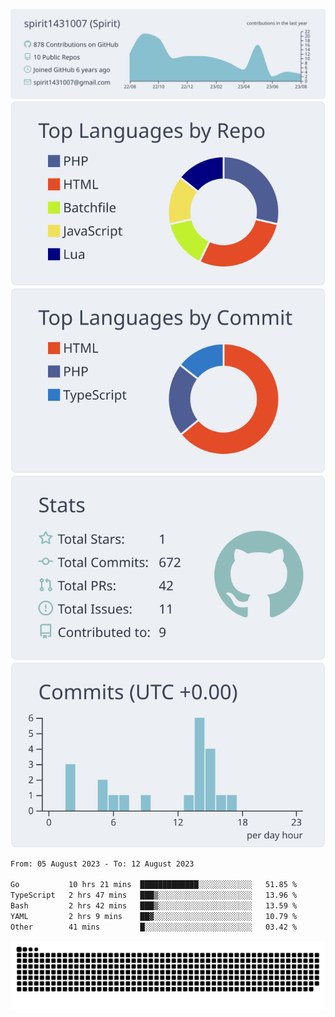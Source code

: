 [![](https://raw.githubusercontent.com/spirit1431007/spirit1431007/master/profile-summary-card-output/nord_bright/0-profile-details.svg)](https://git.io/spiritx)
[![](https://raw.githubusercontent.com/spirit1431007/spirit1431007/master/profile-summary-card-output/nord_bright/1-repos-per-language.svg)](https://git.io/spiritx) [![](https://raw.githubusercontent.com/spirit1431007/spirit1431007/master/profile-summary-card-output/nord_bright/2-most-commit-language.svg)](https://git.io/spiritx)
[![](https://raw.githubusercontent.com/spirit1431007/spirit1431007/master/profile-summary-card-output/nord_bright/3-stats.svg)](https://git.io/spiritx) [![](https://raw.githubusercontent.com/spirit1431007/spirit1431007/master/profile-summary-card-output/nord_bright/4-productive-time.svg)](https://git.io/spiritx)

<!--START_SECTION:waka-->

```txt
From: 05 August 2023 - To: 12 August 2023

Go           10 hrs 21 mins  █████████████░░░░░░░░░░░░   51.85 %
TypeScript   2 hrs 47 mins   ███▒░░░░░░░░░░░░░░░░░░░░░   13.96 %
Bash         2 hrs 42 mins   ███▒░░░░░░░░░░░░░░░░░░░░░   13.59 %
YAML         2 hrs 9 mins    ██▓░░░░░░░░░░░░░░░░░░░░░░   10.79 %
Other        41 mins         █░░░░░░░░░░░░░░░░░░░░░░░░   03.42 %
```

<!--END_SECTION:waka-->

![contribution](https://github.com/spirit1431007/spirit1431007/blob/output/github-contribution-grid-snake.svg)
